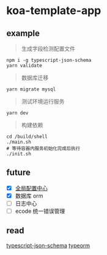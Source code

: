 <!-- @format -->

# koa-template-app

## example

> 生成字段检测配置文件

```shell
npm i -g typescript-json-schema
yarn validate
```

> 数据库迁移

```shell
yarn migrate mysql
```

> 测试环境运行服务

```shell
yarn dev
```

> 构建依赖

```shell
cd /build/shell
./main.sh
# 等待容器内服务初始化完成后执行
./init.sh
```

## future

-   [x] [全局配置中心](./docs/config.md)
-   [x] 数据库 orm
-   [ ] 日志中心
-   [ ] ecode 统一错误管理

## read

[typescript-json-schema](https://github.com/YousefED/typescript-json-schema/blob/master/api.md)
[typeorm](https://gitee.com/mirrors/TypeORM)
